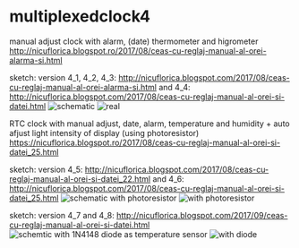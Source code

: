 # multiplexedclock4
manual adjust clock with alarm, (date) thermometer and higrometer
http://nicuflorica.blogspot.ro/2017/08/ceas-cu-reglaj-manual-al-orei-alarma-si.html

sketch: version 4_1, 4_2, 4_3: http://nicuflorica.blogspot.com/2017/08/ceas-cu-reglaj-manual-al-orei-alarma-si.html
and 4_4: http://nicuflorica.blogspot.com/2017/08/ceas-cu-reglaj-manual-al-orei-si-datei.html
![schematic](https://3.bp.blogspot.com/-cybrzrsmbMM/WZQZGX7-KYI/AAAAAAAAV0g/UbS4IaICKIIHbqqD_GZfNiE6tQJGS1OlACLcBGAs/s1600/schema_multiplexedclock4.png)
![real](https://1.bp.blogspot.com/-aI5YeT6PELE/WZQfJAORHxI/AAAAAAAAV2M/Dql57-8sfXoRscTxb_FXilHc7N9O_YElgCLcBGAs/s1600/P8160061.JPG)

RTC clock with manual adjust, date, alarm, temperature and humidity + auto afjust light intensity of display (using photoresistor)
https://nicuflorica.blogspot.ro/2017/08/ceas-cu-reglaj-manual-al-orei-si-datei_25.html

sketch: version 4_5: http://nicuflorica.blogspot.com/2017/08/ceas-cu-reglaj-manual-al-orei-si-datei_22.html
and 4_6: http://nicuflorica.blogspot.com/2017/08/ceas-cu-reglaj-manual-al-orei-si-datei_25.html
![schematic with photoresistor](https://1.bp.blogspot.com/-GFvE1bpo6x4/WZvqzp0ltKI/AAAAAAAAV4k/4IyWNg_FYIgElcfuk7aOOCgArXqJk3jGQCLcBGAs/s1600/schema_multiplexedclock5.png)
![with photoresistor](https://4.bp.blogspot.com/-cNgTuSl3zh0/WZvth_eKmsI/AAAAAAAAV48/NCWVMZsznXcg3p3hcFkPwOaUET4QuaqCgCLcBGAs/s1600/P8220066m.JPG)

sketch: version 4_7 and 4_8: http://nicuflorica.blogspot.com/2017/09/ceas-cu-reglaj-manual-al-orei-si-datei.html
![schemtic with 1N4148 diode as temperature sensor](https://1.bp.blogspot.com/-DYAa9BwOlYA/YTkD_BNYoRI/AAAAAAAAeys/JGtXqR0eTLwluWBBGY57JTmYO6FTBqowgCLcBGAsYHQ/s1280/schema_multiplexedclock6.png)
![with diode](https://4.bp.blogspot.com/-6zxSqnjHnB8/WbZZSNLI2nI/AAAAAAAAV-Y/SCoSLMlOlYMbzrZsFhtka9JB9wFGceCMgCLcBGAs/s1600/P9110067.JPG)
